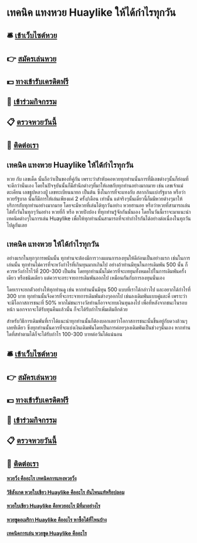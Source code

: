 # เทคนิค แทงหวย Huaylike ให้ได้กำไรทุกวัน

## 🛎 [เข้าเว็บไซต์หวย](https://bit.ly/3BNvPoV)
## 👉 [สมัครเล่นหวย](https://bit.ly/3BNvPoV)
## 💵 [ทางเข้ารับเครดิตฟรี](https://bit.ly/3UjX4i0)
## 👑 [เข้าร่วมกิจกรรม](https://bit.ly/3UjX4i0)
## 📋 [ตรวจหวยวันนี้](https://bit.ly/3UjX4i0)
## 📱 [ติดต่อเรา](https://bit.ly/3UjX4i0)

## เทคนิค แทงหวย Huaylike ให้ได้กำไรทุกวัน
หวย กับ เลขเด็ด นั้นถือว่าเป็นของที่คู่กัน เพราะว่าสำหับคอหวยทุกท่านนั้นการที่มีเลขต่างๆนั้นก็ย่อมที่จะดีกว่านั่นเอง โดยในปัจจุบันนั้นก็มีสำนึกต่างๆที่มาให้เลขกับทุกท่านอย่างมากมาย เช่น เลขเจ้าแม่ตะเคียน เลขธูปหลวงปู่ เลขทะเบียนนายก เป็นต้น ซึ่งในการที่จะแทงกับ สลากกินแบ่งรัฐบาล หรือว่า หวยรัฐบาล นั้นก็มีการให้เล่นเพียงแค่ 2 ครั้ง/เดือน เท่านั้น แต่จริงๆนั้นเดี๋ยวนี้ก็มมีหวยต่างๆมาให้บริการกับทุกท่านอย่างมากมาย โดยจะมีหวยที่เล่นได้ทุกวันอย่าง หวยฮานอย หรือว่าหวยที่สามารถเล่นได้ทั้งวันในทุกๆวันอย่าง หวยยี่กี หรือ หวยปิงปอง ที่ทุกท่านรู้จักกันนั่นเอง โดยในวันนี้เราจะมาแนะนำเทคนิคต่างๆในการเล่น Huaylike เพื่อให้ทุกท่านนั้นสามารถที่จะทำกำไรกันได้อย่างต่อเนื่องในทุกวัน ไปดูกันเลย

## เทคนิค แทงหวย ให้ได้กำไรทุกวัน
อย่างแรกในทุกๆการพนันนั้น ทุกท่านจะต้องมีการวางแผนการลงทุนให้ดีก่อนเป็นอย่างแรก เช่นในการเล่นนั้น ทุกท่านไม่ควรที่จะหวังกำไรที่เกินทุนมากเกินไป อย่างถ้าท่านมีทุนในการเดิมพัน 500 นั้น ก็ควรหวังกำไรไว้ที่ 200-300 เป็นต้น โดยทุกท่านนั้นไม่ควรที่จะเททุนทั้งหมดไปในการเดิมพันครั้งเดียว หรือชนิดเดียว แต่ควรจะกระจายการเดิมพันออกไป เหมือนกันกับการลงทุนนั่นเอง

โดยเราจะยกตัวอย่างให้ทุกท่านดู เช่น หากท่านนั้นมีทุน 500 แบบที่เราได้กล่าวไป และอยากได้กำไรที่ 300 บาท ทุกท่านนั้นจึงควรที่จะกระจายการเดิมพันต่างๆออกไป เช่นลงเดิมพันแบบคู่และคี่ เพราะว่าจะมีโอกาสการชนะที่ 50% หากไม่ชนะรางวัลท่านก็อาจจะทบเงินทุนลงไป เพื่อที่หลังจากชนะในรอบหน้า นอกจากจะได้รับทุนคืนแล้วนั้น ก็จะได้รับกำไรเพิ่มเติมอีกด้วย

สำหรับวิธีการเดิมพันที่เราได้แนะนำทุกท่านนั้นก็ต้องบอกเลยว่าโอกาสการชนะนั้นขึ้นอยู่กับดวงล้วนๆเลยทีเดียว ซึ่งทุกท่านนั้นควรที่จะแบ่งเงินเดิมพันโดยเป็นการค่อยๆลงเดิมพันเป็นช่วงๆนั่นเอง หากท่านใดที่สทำตามได้ก็จะได้รับกำไร 100-300 บาทต่อวันได้แน่นอน

## 🛎 [เข้าเว็บไซต์หวย](https://bit.ly/3BNvPoV)
## 👉 [สมัครเล่นหวย](https://bit.ly/3BNvPoV)
## 💵 [ทางเข้ารับเครดิตฟรี](https://bit.ly/3UjX4i0)
## 👑 [เข้าร่วมกิจกรรม](https://bit.ly/3UjX4i0)
## 📋 [ตรวจหวยวันนี้](https://bit.ly/3UjX4i0)
## 📱 [ติดต่อเรา](https://bit.ly/3UjX4i0)

#### [หวยวิ่ง คืออะไร เทคนิคการแทงหวยวิ่ง](https://atom.io/themes/หวยวิ่ง%20คืออะไร%20เทคนิคการแทงหวยวิ่ง)
#### [วิธีสังเกต หวยใบเขียว Huaylike คืออะไร อันไหนแท้หรือปลอม](https://atom.io/themes/วิธีสังเกต%20หวยใบเขียว%20Huaylike%20คืออะไร%20อันไหนแท้หรือปลอม)
#### [หวยใบเขียว Huaylike คือหวยอะไร มีที่มาอย่างไร](https://atom.io/themes/หวยใบเขียว%20Huaylike%20คือหวยอะไร%20มีที่มาอย่างไร)
#### [หวยขูดอเมริกา Huaylike คืออะไร หาซื้อได้ที่ไหนบ้าง](https://atom.io/themes/หวยขูดอเมริกา%20Huaylike%20คืออะไร%20หาซื้อได้ที่ไหนบ้าง)
#### [เทคนิคการเล่น หวยขูด Huaylike คืออะไร](https://atom.io/themes/เทคนิคการเล่น%20หวยขูด%20Huaylike%20คืออะไร)